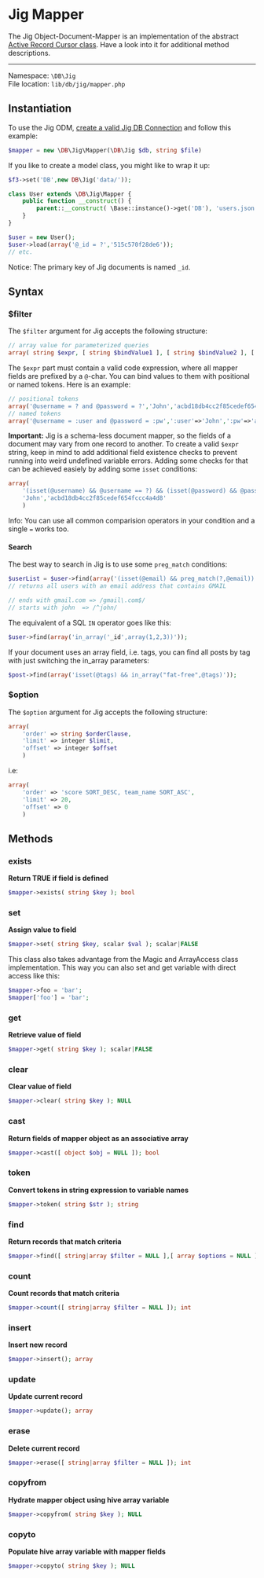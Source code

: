 # Jig Mapper

The Jig Object-Document-Mapper is an implementation of the abstract [Active Record Cursor class](cursor). Have a look into it for additional method descriptions.

---

Namespace: `\DB\Jig` <br>
File location: `lib/db/jig/mapper.php`

## Instantiation

To use the Jig ODM, [create a valid Jig DB Connection](jig#constructor) and follow this example:

```php
$mapper = new \DB\Jig\Mapper(\DB\Jig $db, string $file)
```

If you like to create a model class, you might like to wrap it up:

```php
$f3->set('DB',new DB\Jig('data/'));

class User extends \DB\Jig\Mapper {
    public function __construct() {
        parent::__construct( \Base::instance()->get('DB'), 'users.json' );
    }
}

$user = new User();
$user->load(array('@_id = ?','515c570f28de6'));
// etc.
```

<div class="alert alert-info">
Notice: The primary key of Jig documents is named <code>_id</code>.
</div>


## Syntax

### $filter

The `$filter` argument for Jig accepts the following structure:

```php
// array value for parameterized queries
array( string $expr, [ string $bindValue1 ], [ string $bindValue2 ], [...] )
```

The `$expr` part must contain a valid code expression, where all mapper fields are prefixed by a `@`-char. You can bind values to them with positional or named tokens.
Here is an example:

```php
// positional tokens
array('@username = ? and @password = ?','John','acbd18db4cc2f85cedef654fccc4a4d8')
// named tokens
array('@username = :user and @password = :pw',':user'=>'John',':pw'=>'acbd18db4cc2f85cedef654fccc4a4d8')
```



**Important:** Jig is a schema-less document mapper, so the fields of a document may vary from one record to another.
To create a valid `$expr` string, keep in mind to add additional field existence checks to prevent running into weird undefined variable errors.
Adding some checks for that can be achieved easiely by adding some `isset` conditions:

```php
array(
    '(isset(@username) && @username == ?) && (isset(@password) && @password = ?)',
    'John','acbd18db4cc2f85cedef654fccc4a4d8'
    )
```

<div class="alert alert-info">
Info: You can use all common comparision operators in your condition and a single <code>=</code> works too.
</div>

#### Search

The best way to search in Jig is to use some `preg_match` conditions:

```php
$userList = $user->find(array('(isset(@email) && preg_match(?,@email))','/gmail/'));
// returns all users with an email address that contains GMAIL

// ends with gmail.com => /gmail\.com$/
// starts with john  => /^john/
```

The equivalent of a SQL `IN` operator goes like this:

```php
$user->find(array('in_array('_id',array(1,2,3))'));
```

If your document uses an array field, i.e. tags, you can find all posts by tag with just switching the in_array parameters: 

```php
$post->find(array('isset(@tags) && in_array("fat-free",@tags)'));
```

### $option

The `$option` argument for Jig accepts the following structure:

```php
array(
    'order' => string $orderClause,
    'limit' => integer $limit,
    'offset' => integer $offset
    )
```

i.e:

```php
array(
    'order' => 'score SORT_DESC, team_name SORT_ASC',
    'limit' => 20,
    'offset' => 0
    )
```

## Methods

### exists

**Return TRUE if field is defined**

```php
$mapper->exists( string $key ); bool
```


### set

**Assign value to field**

```php
$mapper->set( string $key, scalar $val ); scalar|FALSE
```

This class also takes advantage from the Magic and ArrayAccess class implementation.
This way you can also set and get variable with direct access like this:

```php
$mapper->foo = 'bar';
$mapper['foo'] = 'bar';
```


### get

**Retrieve value of field**

```php
$mapper->get( string $key ); scalar|FALSE
```


### clear

**Clear value of field**

```php
$mapper->clear( string $key ); NULL
```


### cast

**Return fields of mapper object as an associative array**

```php
$mapper->cast([ object $obj = NULL ]); bool
```


### token

**Convert tokens in string expression to variable names**

```php
$mapper->token( string $str ); string
```


### find

**Return records that match criteria**

```php
$mapper->find([ string|array $filter = NULL ],[ array $options = NULL ],[ int $ttl = 0 ], [ bool $log=TRUE ]); array
```


### count

**Count records that match criteria**

```php
$mapper->count([ string|array $filter = NULL ]); int
```

### insert
**Insert new record**

```php
$mapper->insert(); array
```


### update
**Update current record**

```php
$mapper->update(); array
```


### erase
**Delete current record**

```php
$mapper->erase([ string|array $filter = NULL ]); int
```


### copyfrom
**Hydrate mapper object using hive array variable**

```php
$mapper->copyfrom( string $key ); NULL
```


### copyto
**Populate hive array variable with mapper fields**

```php
$mapper->copyto( string $key ); NULL
```

